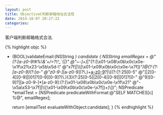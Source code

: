 ```yaml
---
layout: post
title: ObjectiveC判断邮箱地址合法性
date: 2014-10-07 20:27:22
categories:
---
```


客户端判断邮箱格式合法.

{% highlight objc %}
- (BOOL)validateEmail:(NSString *) candidate {
    NSString *emailRegex =
    @"(?:[a-z0-9!#$%\\&'*+/=?\\^_`{|}~-]+(?:\\.[a-z0-9!#$%\\&'*+/=?\\^_`{|}"
    @"~-]+)*|\"(?:[\\x01-\\x08\\x0b\\x0c\\x0e-\\x1f\\x21\\x23-\\x5b\\x5d-\\"
    @"x7f]|\\\\[\\x01-\\x09\\x0b\\x0c\\x0e-\\x7f])*\")@(?:(?:[a-z0-9](?:[a-"
    @"z0-9-]*[a-z0-9])?\\.)+[a-z0-9](?:[a-z0-9-]*[a-z0-9])?|\\[(?:(?:25[0-5"
    @"]|2[0-4][0-9]|[01]?[0-9][0-9]?)\\.){3}(?:25[0-5]|2[0-4][0-9]|[01]?[0-"
    @"9][0-9]?|[a-z0-9-]*[a-z0-9]:(?:[\\x01-\\x08\\x0b\\x0c\\x0e-\\x1f\\x21"
    @"-\\x5a\\x53-\\x7f]|\\\\[\\x01-\\x09\\x0b\\x0c\\x0e-\\x7f])+)\\])";
    NSPredicate *emailTest = [NSPredicate predicateWithFormat:@"SELF MATCHES[c] %@", emailRegex];

    return [emailTest evaluateWithObject:candidate];
}
{% endhighlight %}
